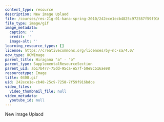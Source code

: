 ```yaml
---
content_type: resource
description: New image Uplaod
file: /courses/res-21g-01-kana-spring-2010/242ece1ecb4825c972587f59f916bdce_0408.gif
file_type: image/gif
image_metadata:
  caption: ''
  credit: ''
  image-alt: ''
learning_resource_types: []
license: https://creativecommons.org/licenses/by-nc-sa/4.0/
ocw_type: OCWImage
parent_title: Hiragana "a" - "o"
parent_type: SupplementalResourceSection
parent_uid: ab17b477-75dd-95ca-e57f-b0e8c516ae98
resourcetype: Image
title: 0408.gif
uid: 242ece1e-cb48-25c9-7258-7f59f916bdce
video_files:
  video_thumbnail_file: null
video_metadata:
  youtube_id: null
---
```

New image Uplaod